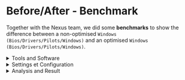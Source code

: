 # Before/After - Benchmark 
Together with the Nexus team, we did some **benchmarks** to show the difference between a non-optimised `Windows (Bios/Drivers/Pilots/Windows)` and an optimised `Windows (Bios/Drivers/Pilots/Windows)`.

<details><summary>Tools and Software</summary>
<hr>

We used the software that you can find below. They allowed us to make our `benchmarks`, to observe and draw a final conclusion.
  
[![Header](https://pbs.twimg.com/profile_images/1460981344545263622/9UFggIVG_400x400.jpg "Header")](https://pbs.twimg.com/profile_images/1460981344545263622/9UFggIVG_400x400.jpg)
  
**[CapeFrameX](https://www.capframex.com/)**

[![Header](https://cdn2.clc2l.fr/c/thumbnail510/t/c/p/cpu-z-2c9auJ.png "Header")](https://cdn2.clc2l.fr/c/thumbnail510/t/c/p/cpu-z-2c9auJ.png)

**[CPU-Z](https://www.cpuid.com/softwares/cpu-z.html)**

[![Header](https://store-images.s-microsoft.com/image/apps.28465.13510798887699839.f53826c5-f1b2-4116-8752-c2b96364d5da.d2205bd9-cb87-4564-bdfd-4f11bc99bd35 "Header")](https://store-images.s-microsoft.com/image/apps.28465.13510798887699839.f53826c5-f1b2-4116-8752-c2b96364d5da.d2205bd9-cb87-4564-bdfd-4f11bc99bd35)

**[CrystalDiskMark](https://crystalmark.info/en/software/crystaldiskmark/)**

[![Header](https://www.01net.com/images/logiciel/131843.gif "Header")](https://www.01net.com/images/logiciel/131843.gif)
 
**[LatencyMon](https://www.resplendence.com/latencymon)**
  
[![Header](https://pic.clubic.com/v1/images/1499304/raw "Header")](https://www.01net.com/images/logiciel/131843.gif)  

**[7-Zip](https://www.7-zip.org/download.html)**  
</details>

<details><summary>Settings et Configuration</summary> 
 <hr>
  
Voici la `configuration` utlisé pendant le benchmark :
<br> 
  
 ``` 
- I5 10600K (not overclocked in all scenarios)
- MSI Z490 Tomahawk (Bios Version 7C80v18)
- Crucial Ballistix 2x8Go 3600Mhz (XMP enabled in all scenarios except the "Bios❌")
- MSI Ventus 2x 3060 Ti (Driver 471.11 in all scenarios, not overclocked in all scenarios) (CS:GO and R6 were benchmarked with fullscreen scaling and default settings underneath, Fortnite was benchmarked without scaling with default settings underneath)
- Kingston A2000 500Go (CD C: Windows on it, all software, and CS GO)
- Seagate Barracuda 2 To 2020 (All games on R6, Fortnite except CS GO)
- Seagate Barracuda 2 To 2018 (Nothing on it but saved files so it's not a benchmark)
- Fractal Design Meshify C
- Gigabyte P750W GM
- 5 Ventilateurs ARTIC
- ARCTIC Freezer 34 eSports DUO
```
<hr>
  
 Here are the `settings` on the different games (R6, CSGO, Fortnite)
  <br>
 
 `Tom Clancy's Rainbow Six: Siege`
 [![Header](https://i.imgur.com/YDYjZON.png  "Header")](https://i.imgur.com/YDYjZON.png)
 [![Header](https://i.imgur.com/ujxAiy9.png  "Header")](https://i.imgur.com/ujxAiy9.png)  
 [![Header](https://i.imgur.com/873OPab.png  "Header")](https://i.imgur.com/873OPab.png) 
 <br>

 `Counter-Strike: Global Offensive`
 [![Header](https://i.imgur.com/F0uSx2F.png  "Header")](https://i.imgur.com/F0uSx2F.png)
 [![Header](https://i.imgur.com/wmoxwJC.png  "Header")](https://i.imgur.com/wmoxwJC.png)
 [![Header](https://i.imgur.com/6ZNtplC.png  "Header")](https://i.imgur.com/6ZNtplC.png)
 <br>

 `Fortnite`
[![Header](https://i.imgur.com/nGsFsOD.png  "Header")](https://i.imgur.com/nGsFsOD.png)
[![Header](https://i.imgur.com/6SVeVlc.png  "Header")](https://i.imgur.com/6SVeVlc.png)
 
</details>

<details><summary>Analysis and Result</summary>
